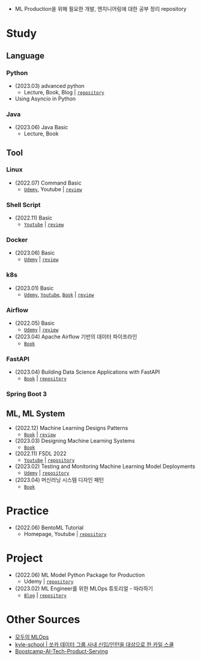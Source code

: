 - ML Production을 위해 필요한 개발, 엔지니어링에 대한 공부 정리 repository

# Study
## Language
###  Python
- (2023.03) advanced python
  - Lecture, Book, Blog | [`repository`](https://github.com/minsoo9506/advanced-python-study)
- Using Asyncio in Python
### Java
- (2023.06) Java Basic
  - Lecture, Book

## Tool
### Linux 
- (2022.07) Command Basic
  - [`Udemy`](https://www.udemy.com/course/linux-command-line-colt/), Youtube | [`review`](https://minsoo9506.github.io/04-linux-udemy/)

### Shell Script 
- (2022.11) Basic
  - [`Youtube`](https://www.youtube.com/playlist?list=PLApuRlvrZKog2XlvGJQh9KY8ePCvUG7Je) | [`review`](https://minsoo9506.github.io/05-shell/)
 
### Docker 
- (2023.06) Basic
  - [`Udemy`](https://www.udemy.com/course/docker-kubernetes-2022/) | [`review`](https://minsoo9506.github.io/categories/docker/)

### k8s 
- (2023.01) Basic
  - [`Udemy`](https://www.udemy.com/course/docker-kubernetes-2022/), [`Youtube`](https://www.youtube.com/playlist?list=PLApuRlvrZKohaBHvXAOhUD-RxD0uQ3z0c), [`Book`](http://www.yes24.com/Product/Goods/84927385) | [`review`](https://minsoo9506.github.io/categories/kubernetes/)

### Airflow
- (2022.05) Basic
  - [`Udemy`](https://www.udemy.com/course/the-complete-hands-on-course-to-master-apache-airflow/) | [`review`](https://minsoo9506.github.io/categories/airflow/)
- (2023.04) Apache Airflow 기반의 데이터 파이프라인
  - [`Book`](http://www.yes24.com/Product/Goods/107878326)

### FastAPI
- (2023.04) Building Data Science Applications with FastAPI
  - [`Book`](https://github.com/PacktPublishing/Building-Data-Science-Applications-with-FastAPI) | [`repository`](https://github.com/minsoo9506/FastAPI-study)

### Spring Boot 3

## ML, ML System
- (2022.12) Machine Learning Designs Patterns
  - [`Book`](https://www.amazon.com/Machine-Learning-Design-Patterns-Preparation/dp/1098115783) | [`review`](./review/book_ML_design_patterns/)
- (2023.03) Designing Machine Learning Systems
  - [`Book`](https://www.amazon.com/Designing-Machine-Learning-Systems-Production-Ready/dp/1098107969)
- (2022.11) FSDL 2022
  - [`Youtube`](https://fullstackdeeplearning.com/course/2022/) | [`repository`](https://github.com/minsoo9506/FSDL2022-study)
- (2023.02) Testing and Monitoring Machine Learning Model Deployments
  - [`Udemy`](https://www.udemy.com/course/deployment-of-machine-learning-models/) | [`repository`](https://github.com/minsoo9506/ML-testing-monitoring)
- (2023.04) 머신러닝 시스템 디자인 패턴
  - [`Book`](http://www.yes24.com/Product/Goods/105119319)

# Practice
- (2022.06) BentoML Tutorial
  - Homepage, Youtube | [`repository`](https://github.com/minsoo9506/BentoML-model-serving)

# Project
- (2022.06) ML Model Python Package for Production
  - Udemy | [`repository`](https://github.com/minsoo9506/fraudDetection)
- (2023.02) ML Engineer를 위한 MLOps 튜토리얼 - 따라하기
  - [`Blog`](https://mlops-for-mle.github.io/tutorial/) | [`repository`](https://github.com/minsoo9506/mlops-project-level0)

# Other Sources
- [모두의 MLOps](https://mlops-for-all.github.io/)
- [kyle-school | 쏘카 데이터 그룹 사내 신입/인턴을 대상으로 한 카일 스쿨](https://zzsza.github.io/kyle-school/)
- [Boostcamp-AI-Tech-Product-Serving](https://github.com/zzsza/Boostcamp-AI-Tech-Product-Serving)